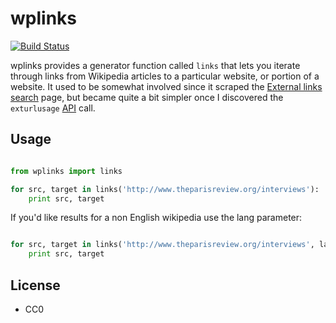 wplinks
=======

[![Build Status](https://secure.travis-ci.org/edsu/wplinks.png)](http://travis-ci.org/edsu/wplinks)

wplinks provides a generator function called `links` that lets you iterate
through links from Wikipedia articles to a particular website, or portion 
of a website. It used to be somewhat involved since it scraped the 
[External links search][1] page, but became quite a bit simpler once I 
discovered the `exturlusage` [API](http://en.wikipedia.org/w/api.php) call.

Usage
-----

```python

from wplinks import links 

for src, target in links('http://www.theparisreview.org/interviews'):
    print src, target
```

If you'd like results for a non English wikipedia use the lang parameter:

```python

for src, target in links('http://www.theparisreview.org/interviews', lang='fr'):
    print src, target
```

License
-------

* CC0

[1]: https://en.wikipedia.org/wiki/Special:LinkSearch
[2]: https://en.wikipedia.org/w/api.php
